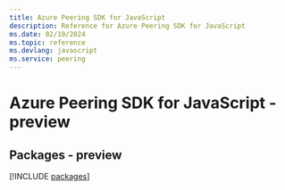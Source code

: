 ```yaml
---
title: Azure Peering SDK for JavaScript
description: Reference for Azure Peering SDK for JavaScript
ms.date: 02/19/2024
ms.topic: reference
ms.devlang: javascript
ms.service: peering
---
```

# Azure Peering SDK for JavaScript - preview
## Packages - preview
[!INCLUDE [packages](peering-index.md)]